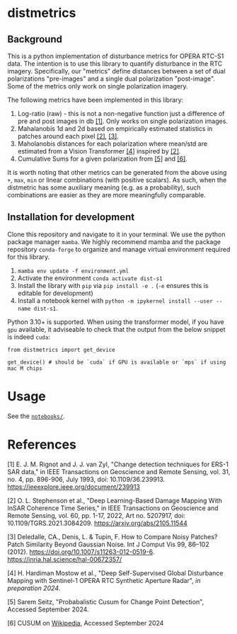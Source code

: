 # distmetrics 


## Background

This is a python implementation of disturbance metrics for OPERA RTC-S1 data. The intention is to use this library to quantify disturbance in the RTC imagery. Specifically, our "metrics" define distances between a set of dual polarizations "pre-images" and a single dual polarization "post-image". Some of the metrics only work on single polarization imagery.

The following metrics have been implemented in this library:

1. Log-ratio (raw) - this is not a non-negative function just a difference of pre and post images in db [[1]](#1). Only works on single polarization images.
2. Mahalanobis 1d and 2d based on empirically estimated statistics in patches around each pixel [[2]](#2), [[3]](#3).
3. Maholanobis distances for each polarization where mean/std are estimated from a Vision Transformer [[4]](#4) inspired by [[2]](#2).
4. Cumulative Sums for a given polarization from [[5]](#5) and [[6]](#6).

It is worth noting that other metrics can be generated from the above using `+`, `max`, `min` or linear combinations (with positive scalars). As such, when the distmetric has some auxiliary meaning (e.g. as a probability), such combinations are easier as they are more meaningfully comparable.


## Installation for development

Clone this repository and navigate to it in your terminal. We use the python package manager `mamba`. We highly recommend mamba and the package repository `conda-forge` to organize and manage virtual environment required for this library.

1. `mamba env update -f environment.yml`
2. Activate the environment `conda activate dist-s1`
3. Install the library with `pip` via `pip install -e .` (`-e` ensures this is editable for development)
4. Install a notebook kernel with `python -m ipykernel install --user --name dist-s1`.

Python 3.10+ is supported. When using the transformer model, if you have `gpu` available, it adviseable to check that the output from the below snippet is indeed `cuda`:

```
from distmetrics import get_device

get_device() # should be `cuda` if GPU is available or `mps` if using mac M chips
```

# Usage

See the [`notebooks/`](notebooks/).

# References

<a id="1">[1]</a> E. J. M. Rignot and J. J. van Zyl, "Change detection techniques for ERS-1 SAR data," in IEEE Transactions on Geoscience and Remote Sensing, vol. 31, no. 4, pp. 896-906, July 1993, doi: 10.1109/36.239913. https://ieeexplore.ieee.org/document/239913 

<a id=2>[2] O. L. Stephenson et al., "Deep Learning-Based Damage Mapping With InSAR Coherence Time Series," in IEEE Transactions on Geoscience and Remote Sensing, vol. 60, pp. 1-17, 2022, Art no. 5207917, doi: 10.1109/TGRS.2021.3084209. https://arxiv.org/abs/2105.11544 </a>

<a id=3>[3] Deledalle, CA., Denis, L. & Tupin, F. How to Compare Noisy Patches? Patch Similarity Beyond Gaussian Noise. Int J Comput Vis 99, 86–102 (2012). https://doi.org/10.1007/s11263-012-0519-6. https://inria.hal.science/hal-00672357/</a>

<a id=4>[4] H. Hardiman Mostow et al., "Deep Self-Supervised Global Disturbance Mapping with Sentinel-1 OPERA RTC Synthetic Aperture Radar", *in preparation 2024*.</a>

<a id=5>[5] Sarem Seitz, "Probabalistic Cusum for Change Point Detection", Accessed September 2024.</a>

<a id=6>[6] CUSUM on [Wikipedia](https://en.wikipedia.org/wiki/CUSUM), Accessed September 2024</a>